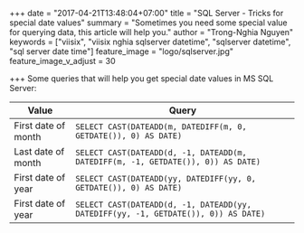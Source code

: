 +++
date = "2017-04-21T13:48:04+07:00"
title = "SQL Server - Tricks for special date values"
summary = "Sometimes you need some special value for querying data, this article will help you."
author = "Trong-Nghia Nguyen"
keywords = ["viisix", "viisix nghia sqlserver datetime", "sqlserver datetime", "sql server date time"]
feature_image = "logo/sqlserver.jpg"
feature_image_v_adjust = 30

+++
Some queries that will help you get special date values in MS SQL Server:

|**Value**  |**Query**|
|---|---|
|First date of month |`SELECT CAST(DATEADD(m, DATEDIFF(m, 0, GETDATE()), 0) AS DATE)`  |
|Last date of month  |`SELECT CAST(DATEADD(d, -1, DATEADD(m, DATEDIFF(m, -1, GETDATE()), 0)) AS DATE)` |
|First date of year |`SELECT CAST(DATEADD(yy, DATEDIFF(yy, 0, GETDATE()), 0) AS DATE)`  |
|First date of year  |`SELECT CAST(DATEADD(d, -1, DATEADD(yy, DATEDIFF(yy, -1, GETDATE()), 0)) AS DATE)` |
